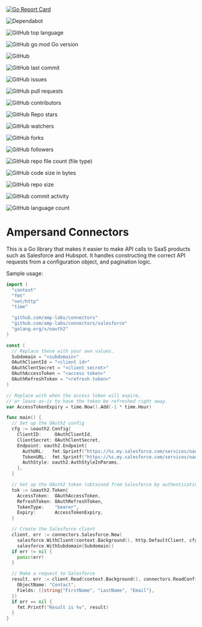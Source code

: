 [![Go Report Card](https://goreportcard.com/badge/github.com/amp-labs/connectors)](https://goreportcard.com/report/github.com/amp-labs/connectors)

![Dependabot](https://img.shields.io/badge/dependabot-025E8C?style=for-the-badge&logo=dependabot&logoColor=white)

![GitHub top language](https://img.shields.io/github/languages/top/amp-labs/connectors)

![GitHub go.mod Go version](https://img.shields.io/github/go-mod/go-version/amp-labs/connectors)

![GitHub](https://img.shields.io/github/license/amp-labs/connectors)

![GitHub last commit](https://img.shields.io/github/last-commit/amp-labs/connectors)

![GitHub issues](https://img.shields.io/github/issues/amp-labs/connectors)

![GitHub pull requests](https://img.shields.io/github/issues-pr/amp-labs/connectors)

![GitHub contributors](https://img.shields.io/github/contributors/amp-labs/connectors)

![GitHub Repo stars](https://img.shields.io/github/stars/amp-labs/connectors?style=social)

![GitHub watchers](https://img.shields.io/github/watchers/amp-labs/connectors?style=social)

![GitHub forks](https://img.shields.io/github/forks/amp-labs/connectors?style=social)

![GitHub followers](https://img.shields.io/github/followers/amp-labs?style=social)

![GitHub repo file count (file type)](https://img.shields.io/github/directory-file-count/amp-labs/connectors)

![GitHub code size in bytes](https://img.shields.io/github/languages/code-size/amp-labs/connectors)

![GitHub repo size](https://img.shields.io/github/repo-size/amp-labs/connectors)

![GitHub commit activity](https://img.shields.io/github/commit-activity/m/amp-labs/connectors)

![GitHub language count](https://img.shields.io/github/languages/count/amp-labs/connectors)

# Ampersand Connectors

This is a Go library that makes it easier to make API calls to SaaS products such as Salesforce and Hubspot. It handles constructing the correct API requests from a configuration object, and pagination logic.

Sample usage:

```go
import (
  "context"
  "fmt"
  "net/http"
  "time"

  "github.com/amp-labs/connectors"
  "github.com/amp-labs/connectors/salesforce"
  "golang.org/x/oauth2"
)

const (
  // Replace these with your own values.
  Subdomain = "<subdomain>"
  OAuthClientId = "<client id>"
  OAuthClentSecret = "<client secret>"
  OAuthAccessToken = "<access token>"
  OAuthRefreshToken = "<refresh token>"
)

// Replace with when the access token will expire,
// or leave as-is to have the token be refreshed right away.
var AccessTokenExpiry = time.Now().Add(-1 * time.Hour)

func main() {
  // Set up the OAuth2 config
  cfg := &oauth2.Config{
    ClientID:     OAuthClientId,
    ClientSecret: OAuthClentSecret,
    Endpoint: oauth2.Endpoint{
      AuthURL:   fmt.Sprintf("https://%s.my.salesforce.com/services/oauth2/authorize", Subdomain),
      TokenURL:  fmt.Sprintf("https://%s.my.salesforce.com/services/oauth2/token", Subdomain),
      AuthStyle: oauth2.AuthStyleInParams,
    },
  }

  // Set up the OAuth2 token (obtained from Salesforce by authenticating)
  tok := &oauth2.Token{
    AccessToken:  OAuthAccessToken,
    RefreshToken: OAuthRefreshToken,
    TokenType:    "bearer",
    Expiry:       AccessTokenExpiry,
  }

  // Create the Salesforce client
  client, err := connectors.Salesforce.New(
    salesforce.WithClient(context.Background(), http.DefaultClient, cfg, tok),
    salesforce.WithSubdomain(Subdomain))
  if err != nil {
    panic(err)
  }

  // Make a request to Salesforce
  result, err := client.Read(context.Background(), connectors.ReadConfig{
    ObjectName: "Contact",
    Fields: []string{"FirstName", "LastName", "Email"},
  })
  if err == nil {
    fmt.Printf("Result is %v", result)
  }
}
```
